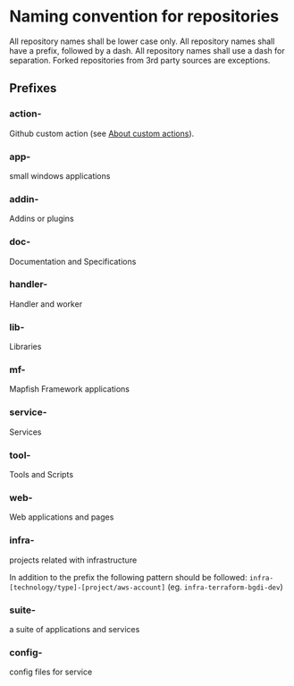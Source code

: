 # Naming convention for repositories

All repository names shall be lower case only.
All repository names shall have a prefix, followed by a dash.
All repository names shall use a dash for separation.
Forked repositories from 3rd party sources are exceptions.

## Prefixes

### action-

Github custom action (see [About custom actions](https://docs.github.com/en/actions/creating-actions/about-custom-actions)).

### app-

small windows applications

### addin-

Addins or plugins

### doc-

Documentation and Specifications

### handler-

Handler and worker

### lib-

Libraries

### mf-

Mapfish Framework applications

### service-

Services

### tool-

Tools and Scripts

### web-

Web applications and pages

### infra-

projects related with infrastructure

In addition to the prefix the following pattern should be followed: `infra-[technology/type]-[project/aws-account]` (eg. `infra-terraform-bgdi-dev`)

### suite-

a suite of applications and services

### config-

config files for service
